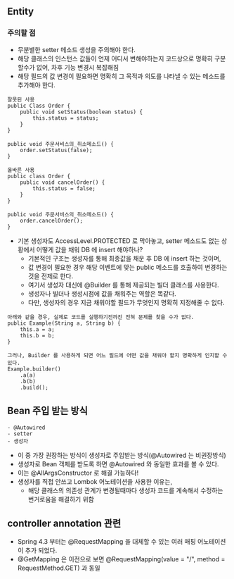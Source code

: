## Entity
### 주의할 점
- 무분별한 setter 메소드 생성을 주의해야 한다. 
- 해당 클래스의 인스턴스 값들이 언제 어디서 변해야하는지 코드상으로 명확히 구분할수가 없어, 차후 기능 변경시 복잡해짐
- 해당 필드의 값 변경이 필요하면 명확히 그 목적과 의도를 나타낼 수 있는 메소드를 추가해야 한다.

```
잘못된 사용
public Class Order {
    public void setStatus(boolean status) {
        this.status = status;
    }
}

public void 주문서비스의_취소메소드() {
    order.setStatus(false);
}

올바른 사용
public class Order {
    public void cancelOrder() {
        this.status = false;
    }
}

public void 주문서비스의_취소메소드() {
    order.cancelOrder();
}
```

- 기본 생성자도 AccessLevel.PROTECTED 로 막아놓고, setter 메소드도 없는 상황에서 어떻게 값을 채워 DB 에 insert 해야하나?
  + 기본적인 구조는 생성자를 통해 최종값을 채운 후 DB 에 insert 하는 것이며,
  + 값 변경이 필요한 경우 해당 이벤트에 맞는 public 메소드를 호출하여 변경하는 것을 전제로 한다. 
  + 여기서 생성자 대신에 @Builder 를 통해 제공되는 빌더 클래스를 사용한다. 
  + 생성자나 빌더나 생성시점에 값을 채워주는 역할은 똑같다. 
  + 다만, 생성자의 경우 지금 채워야할 필드가 무엇인지 명확히 지정해줄 수 없다. 

```
아래와 같을 경우, 실제로 코드를 실행하기전까진 전혀 문제를 찾을 수가 없다. 
public Example(String a, String b) {
    this.a = a;
    this.b = b;
}

그러나, Builder 를 사용하게 되면 어느 필드에 어떤 값을 채워야 할지 명확하게 인지할 수 있다. 
Example.builder()
    .a(a)
    .b(b)
    .build();
```

## Bean 주입 받는 방식
```
- @Autowired
- setter
- 생성자
```
- 이 중 가장 권장하는 방식이 생성자로 주입받는 방식(@Autowired 는 비권장방식)
- 생성자로 Bean 객체를 받도록 하면 @Autowired 와 동일한 효과를 볼 수 있다. 
- 이는 @AllArgsConstructor 로 해결 가능하다!
- 생성자를 직접 안쓰고 Lombok 어노테이션을 사용한 이유는,
  + 해당 클래스의 의존성 관계가 변경될때마다 생성자 코드를 계속해서 수정하는 번거로움을 해결하기 위함

## controller annotation 관련
- Spring 4.3 부터는 @RequestMapping 을 대체할 수 있는 여러 매핑 어노테이션이 추가 되었다. 
- @GetMapping 은 이전으로 보면 @RequestMapping(value = "/", method = RequestMethod.GET) 과 동일


